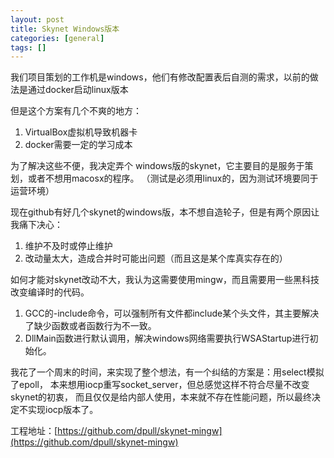 ```yaml
---
layout: post
title: Skynet Windows版本
categories: [general]
tags: []
---
```


我们项目策划的工作机是windows，他们有修改配置表后自测的需求，以前的做法是通过docker启动linux版本

但是这个方案有几个不爽的地方：

1. VirtualBox虚拟机导致机器卡
1. docker需要一定的学习成本

为了解决这些不便，我决定弄个 windows版的skynet，它主要目的是服务于策划，或者不想用macosx的程序。
（测试是必须用linux的，因为测试环境要同于运营环境）

现在github有好几个skynet的windows版，本不想自造轮子，但是有两个原因让我痛下决心：

1. 维护不及时或停止维护
1. 改动量太大，造成合并时可能出问题（而且这是某个库真实存在的）

如何才能对skynet改动不大，我认为这需要使用mingw，而且需要用一些黑科技改变编译时的代码。

1. GCC的-include命令，可以强制所有文件都include某个头文件，其主要解决了缺少函数或者函数行为不一致。
1. DllMain函数进行默认调用，解决windows网络需要执行WSAStartup进行初始化。

我花了一个周末的时间，来实现了整个想法，有一个纠结的方案是：用select模拟了epoll，
本来想用iocp重写socket_server，但总感觉这样不符合尽量不改变skynet的初衷，
而且仅仅是给内部人使用，本来就不存在性能问题，所以最终决定不实现iocp版本了。

工程地址：[https://github.com/dpull/skynet-mingw](https://github.com/dpull/skynet-mingw) 
